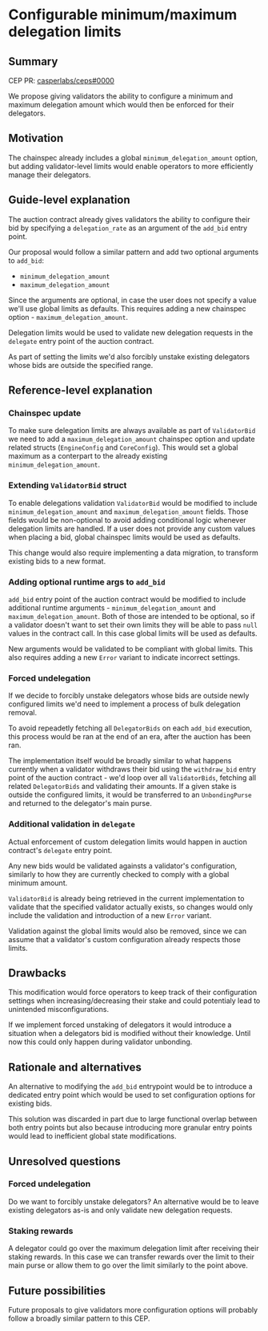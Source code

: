 # Configurable minimum/maximum delegation limits

## Summary

[summary]: #summary

CEP PR: [casperlabs/ceps#0000](https://github.com/casperlabs/ceps/pull/0000)

We propose giving validators the ability to configure a minimum and maximum delegation amount which would then be enforced for their delegators.

## Motivation

[motivation]: #motivation

The chainspec already includes a global `minimum_delegation_amount` option, but adding validator-level limits would enable operators to more efficiently manage their delegators.

## Guide-level explanation

[guide-level-explanation]: #guide-level-explanation

The auction contract already gives validators the ability to configure their bid by specifying a `delegation_rate` as an argument of the `add_bid` entry point.

Our proposal would follow a similar pattern and add two optional arguments to `add_bid`:

- `minimum_delegation_amount`
- `maximum_delegation_amount`

Since the arguments are optional, in case the user does not specify a value we'll use global limits as defaults. This requires adding a new chainspec option - `maximum_delegation_amount`.

Delegation limits would be used to validate new delegation requests in the `delegate` entry point of the auction contract.

As part of setting the limits we'd also forcibly unstake existing delegators whose bids are outside the specified range.

## Reference-level explanation

[reference-level-explanation]: #reference-level-explanation

### Chainspec update

To make sure delegation limits are always available as part of `ValidatorBid` we need to add a `maximum_delegation_amount` chainspec option and update related structs (`EngineConfig` and `CoreConfig`).
This would set a global maximum as a conterpart to the already existing `minimum_delegation_amount`.

### Extending `ValidatorBid` struct

To enable delegations validation `ValidatorBid` would be modified to include `minimum_delegation_amount` and `maximum_delegation_amount` fields. Those fields would be non-optional to avoid adding conditional logic whenever delegation limits are handled. If a user does not provide any custom values when placing a bid, global chainspec limits would be used as defaults.

This change would also require implementing a data migration, to transform existing bids to a new format.

### Adding optional runtime args to `add_bid`

`add_bid` entry point of the auction contract would be modified to include additional runtime arguments - `minimum_delegation_amount` and `maximum_delegation_amount`. Both of those are intended to be optional, so if a validator doesn't want to set their own limits they will be able to pass `null` values in the contract call. In this case global limits will be used as defaults.

New arguments would be validated to be compliant with global limits. This also requires adding a new `Error` variant to indicate incorrect settings.

### Forced undelegation

If we decide to forcibly unstake delegators whose bids are outside newly configured limits we'd need to implement a process of bulk delegation removal.

To avoid repeadetly fetching all `DelegatorBids` on each `add_bid` execution, this process would be ran at the end of an era, after the auction has been ran.

The implementation itself would be broadly similar to what happens currently when a validator withdraws their bid using the `withdraw_bid` entry point of the auction contract - we'd loop over all `ValidatorBids`, fetching all related `DelegatorBids` and validating their amounts. If a given stake is outside the configured limits, it would be transferred to an `UnbondingPurse` and returned to the delegator's main purse.

### Additional validation in `delegate`

Actual enforcement of custom delegation limits would happen in auction contract's `delegate` entry point.

Any new bids would be validated againsts a validator's configuration, similarly to how they are currently checked to comply with a global minimum amount.

`ValidatorBid` is already being retrieved in the current implementation to validate that the specified validator actually exists, so changes would only include the validation and introduction of a new `Error` variant.

Validation against the global limits would also be removed, since we can assume that a validator's custom configuration already respects those limits.

## Drawbacks

[drawbacks]: #drawbacks

This modification would force operators to keep track of their configuration settings when increasing/decreasing their stake and could potentialy lead to unintended misconfigurations.

If we implement forced unstaking of delegators it would introduce a situation when a delegators bid is modified without their knowledge. Until now this could only happen during validator unbonding.

## Rationale and alternatives

[rationale-and-alternatives]: #rationale-and-alternatives

An alternative to modifying the `add_bid` entrypoint would be to introduce a dedicated entry point which would be used to set configuration options for existing bids.

This solution was discarded in part due to large functional overlap between both entry points 
but also because introducing more granular entry points would lead to inefficient global state modifications.

## Unresolved questions

[unresolved-questions]: #unresolved-questions

### Forced undelegation

Do we want to forcibly unstake delegators? An alternative would be to leave existing delegators as-is and only validate new delegation requests.

### Staking rewards

A delegator could go over the maximum delegation limit after receiving their staking rewards. In this case we can transfer rewards over the limit to their main purse or allow them to go over the limit similarly to the point above.

## Future possibilities

[future-possibilities]: #future-possibilities

Future proposals to give validators more configuration options will probably follow a broadly similar pattern to this CEP.
